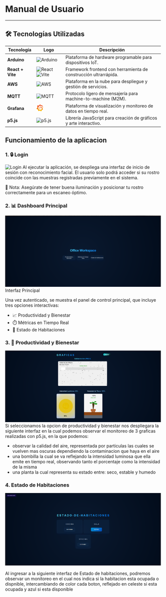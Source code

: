 # Manual de Usuario

---
## 🛠 Tecnologías Utilizadas

| Tecnología     | Logo | Descripción |
|---------------|------|-------------|
| **Arduino**   | <img src="https://upload.wikimedia.org/wikipedia/commons/8/87/Arduino_Logo.svg" width="22" alt="Arduino"> | Plataforma de hardware programable para dispositivos IoT. |
| **React + Vite** | <img src="https://upload.wikimedia.org/wikipedia/commons/a/a7/React-icon.svg" width="22" alt="React"> <img src="https://vitejs.dev/logo.svg" width="22" alt="Vite"> | Framework frontend con herramienta de construcción ultrarrápida. |
| **AWS**       | <img src="https://upload.wikimedia.org/wikipedia/commons/9/93/Amazon_Web_Services_Logo.svg" width="22" alt="AWS"> | Plataforma en la nube para despliegue y gestión de servicios. |
| **MQTT**      | <img src="https://mqtt.org/assets/img/mqtt-logo.svg" width="22" alt="MQTT"> | Protocolo ligero de mensajería para machine-to-machine (M2M). |
| **Grafana**   | <img src="https://raw.githubusercontent.com/grafana/grafana/main/public/img/grafana_icon.svg" width="22" alt="Grafana"> | Plataforma de visualización y monitoreo de datos en tiempo real. |
| **p5.js**     | <img src="https://p5js.org/assets/img/p5js.svg" width="22" alt="p5.js"> | Librería JavaScript para creación de gráficos y arte interactivo. |



## Funcionamiento de la aplicacion



### 1. 🔒 Login

![Login](img/Login.png)
Al ejecutar la aplicación, se despliega una interfaz de inicio de sesión con reconocimiento facial. El usuario solo podrá acceder si su rostro coincide con las muestras registradas previamente en el sistema.

📌 Nota: Asegúrate de tener buena iluminación y posicionar tu rostro correctamente para un escaneo óptimo.



### 2. 📊 Dashboard Principal
![Interfaz de login](img/Principal.png)
Interfaz Principal

Una vez autenticado, se muestra el panel de control principal, que incluye tres opciones interactivas:
  -   📈 Productividad y Bienestar
  -  ⏱️ Métricas en Tiempo Real
  -  🚪 Estado de Habitaciones

### 3. 🌱 Productividad y Bienestar
![Interfaz de login](img/Graficas.png)
Si seleccionamos la opcion de productividad y bienestar nos despliegara la siguiente interfaz en la cual podemos observar el monitoreo de 3 graficas realizadas con p5.js, en la que podemos:
-  observar la calidad del aire, representada por particulas las cuales se vuelven mas oscuras dependiendo la contaminacion que haya en el aire
- una bombilla la cual se va reflejando la intensidad luminosa que ella emite en tiempo real, observando tanto el porcentaje como la intensidad de la misma
- una planta la cual representa su estado entre: seco, estable y humedo



### 4. Estado de Habitaciones
![Interfaz de login](img/Habitaciones.png)

Al ingresar a la siguiente interfaz de Estado de habitaciones, podremos observar un monitoreo en el cual nos indica si la habitacion esta ocupada o dispnible, intercambiando de color cada boton, reflejado en celeste si esta ocupada y azul si esta disponible






